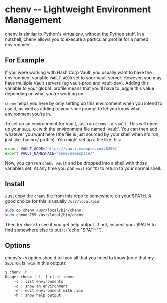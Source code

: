 # chenv -- Lightweight Environment Management #

chenv is similar to Python's virtualenv, without the Python stuff. In a
nutshell, chenv allows you to execute a particular .profile for a named
environment.

## For Example ##

If you were working with HashiCorp Vault, you usually want to have the
environment variable `VAULT_ADDR` set to your Vault server. However, you may
have multiple Vault servers (eg vault-prod and vault-dev). Adding this
variable to your global .profile means that you'll have to juggle this
value depending on what you're working on.

`chenv` helps you here by only setting up this environment when you intend to
use it, as well as adding to your shell prompt to let you know what
environment you're in.

To set up an environment for Vault, just run `chenv -e vault`. This will open
up your `$EDITOR` with the environment file named 'vault'. You can then add
whatever you want here (the file is just sourced by your shell when it's run,
just like .bashrc/.profile). You might set up a file like this:

```sh
export VAULT_ADDR='https://vault.example.com:8200/'
export VAULT_NAMESPACE='some/namespace/'
```

Now, you can run `chenv vault` and be dropped into a shell with those
variables set. At any time you can `exit` (or `^D`) to return to your
normal shell.

## Install ##

Just copy the `chenv` file from this repo to somewhere on your $PATH. A good
choice for this is usually `/usr/local/bin`:

```sh
sudo cp chenv /usr/local/bin/chenv
sudo chmod 755 /usr/local/bin/chenv
```

Then try `chenv` to see if you get help output. If not, inspect your $PATH to
find somewhere else to put it (`echo "$PATH"`).

## Options ##

chenv's `-h` option should tell you all that you need to know (note that my
`$EDITOR` is `nvim` in this output):

```sh
$ chenv -h
Usage: chenv [-l] [-c|-e] <env>
    -l : list environments
    -c : show an environment
    -e : edit environment with nvim
    -h : show help output
```
